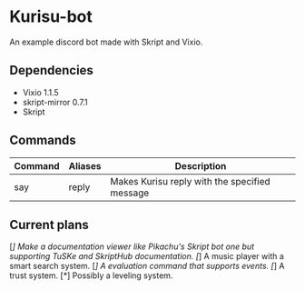 # Kurisu-bot
An example discord bot made with Skript and Vixio.

## Dependencies

 * Vixio 1.1.5
 * skript-mirror 0.7.1
 * Skript

## Commands

Command | Aliases | Description 
------------ | ------------- | -------------
say | reply | Makes Kurisu reply with the specified message

## Current plans

[*] Make a documentation viewer like Pikachu's Skript bot one but supporting TuSKe and SkriptHub documentation.
[*] A music player with a smart search system.
[*] A evaluation command that supports events.
[*] A trust system.
[*] Possibly a leveling system.

